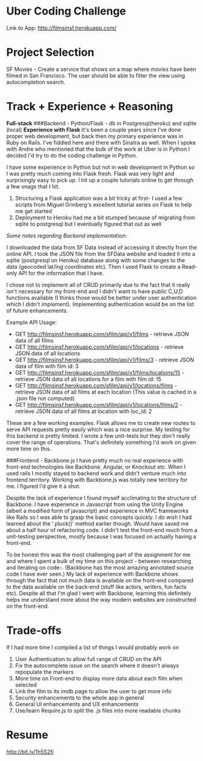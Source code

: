 Uber Coding Challenge
=====================

Link to App: http://filmsinsf.herokuapp.com/

Project Selection
==================
SF Movies - Create a service that shows on a map where movies have been filmed in San Francisco. The user should be able to filter the view using autocompletion search.

Track + Experience + Reasoning
========================
**Full-stack**
###Backend - Python/Flask - db in Postgresql(heroku) and sqlite (local)
**Experience with Flask**
It's been a couple years since I've done proper web development, but back then my primary experience was in Ruby on Rails. I've fiddled here and there with Sinatra as well. When I spoke with Andre who mentioned that the bulk of the work at Uber is in Python I decided I'd try to do the coding challenge in Python. 

I have some experience in Python but not in web development in Python so I was pretty much coming into Flask fresh. Flask was very light and surprisingly easy to pick up. I hit up a couple tutorials online to get through a few snags that I hit.

1. Structuring a Flask application was a bit tricky at first- I used a few scripts from Miguel Grinberg's excellent tutorial series on Flask to help me get started
2. Deployment to Heroku had me a bit stumped because of migrating from sqlite to postgresql but I eventually figured that out as well

*Some notes regarding Backend implementation:*

I downloaded the data from SF Data instead of accessing it directly from the online API. I took the JSON file from the SFData website and loaded it into a sqlite (postgresql on Heroku) database along with some changes to the data (geocoded lat/lng coordinates etc). Then I used Flask to create a Read-only API for the information that I have. 

I chose not to implement all of CRUD primarily due to the fact that it really isn't necessary for my front-end and I didn't want to have public C,U,D functions available (I thinks those would be better under user authentication which I didn't implement). Implementing authentication would be on the list of future enhancements.

Example API Usage:
* GET http://filmsinsf.herokuapp.com/sfilm/api/v1/films      -   retrieve JSON data of all films
* GET http://filmsinsf.herokuapp.com/sfilm/api/v1/locations  -   retrieve JSON data of all locations
* GET http://filmsinsf.herokuapp.com/sfilm/api/v1/films/3 - retrieve JSON data of film with film id: 3
* GET http://filmsinsf.herokuapp.com/sfilm/api/v1/films/locations/15  - retrieve JSON data of all locations for a film with film id: 15
* GET http://filmsinsf.herokuapp.com/sfilm/api/v1/locations/films - retrieve JSON data of all films at each location (This value is cached in a .json file not computed)
* GET http://filmsinsf.herokuapp.com/sfilm/api/v1/locations/films/2 - retrieve JSON data of all films at location with loc_id: 2

These are a few working examples. Flask allows me to create new routes to serve API requests pretty easily which was a nice surprise. My testing for this backend is pretty limited. I wrote a few unit-tests but they don't really cover the range of operations. That's definitely something I'd work on given more time on this.

###Frontend - Backbone.js
I have pretty much no real experience with front-end technologies like Backbone, Angular, or Knockout etc. When I used rails I mostly stayed to backend work and didn't venture much into frontend territory. Working with Backbone.js was totally new territory for me. I figured I'd give it a shot. 

Despite the lack of experience I found myself acclimating to the structure of Backbone. I have experience in Javascript from using the Unity Engine (albeit a modified form of javascript) and experience in MVC frameworks like Rails so I was able to grasp the basic concepts quickly. I do wish I had learned about the '.pluck()' method earlier though. Would have saved me about a half hour of refactoring code. I didn't test the front-end much from a unit-testing perspective, mostly because I was focused on actually having a front-end.

To be honest this was the most challenging part of the assignment for me and where I spent a bulk of my time on this project - between researching and iterating on code-. (Backbone has the most amazing annotated source code I have ever seen.) My lack of experience with Backbone shows through the fact that not much data is available on the front-end compared to the data available on the back-end (stuff like actors, writers, fun facts etc). Despite all that I'm glad I went with Backbone, learning this definitely helps me understand more about the way modern websites are constructed on the front-end. 

Trade-offs
==========
If I had more time I compiled a list of things I would probably work on
1. User Authentication to allow full range of CRUD on the API
2. Fix the autocomplete issue on the search where it doesn't always repopulate the markers
3. More time on Front-end to display more data about each film when selected
4. Link the film to its imdb page to allow the user to get more info
5. Security enhancements to the whole app in general
6. General UI enhancements and UX enhancements
7. Use/learn Require.js to split the .js files into more readable chunks


Resume
==========
http://bit.ly/1h5S2fi

